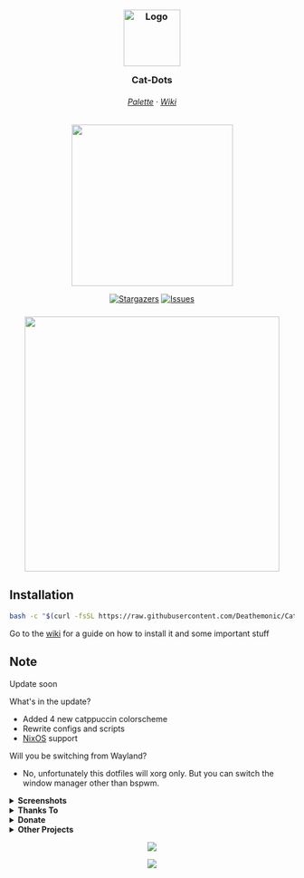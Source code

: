<h3 align="center">
	<img src="https://raw.githubusercontent.com/catppuccin/catppuccin/main/assets/logos/exports/1544x1544_circle.png" width="100" alt="Logo"/><br/>
	<img src="https://raw.githubusercontent.com/catppuccin/catppuccin/main/assets/misc/transparent.png" height="30" width="0px"/>
	Cat-Dots
	<img src="https://raw.githubusercontent.com/catppuccin/catppuccin/main/assets/misc/transparent.png" height="30" width="0px"/>
</h3>

<h6 align="center">
  <a href="https://github.com/catppuccin/catppuccin#-palette">Palette</a>
  ·
  <a href="https://github.com/Deathemonic/Cat-Dots/wiki">Wiki</a>
</h6>

<p align="center">
  <img src="https://raw.githubusercontent.com/catppuccin/catppuccin/main/assets/palette/macchiato.png" width="285" />
</p>

<p align="center">
	<a href="https://github.com/Deathemonic/Cat-Dots/stargazers">
		<img alt="Stargazers" src="https://img.shields.io/github/stars/deathemonic/cat-dots?style=for-the-badge&logo=starship&color=C9CBFF&logoColor=D9E0EE&labelColor=302D41"></a>
	<a href="https://github.com/Deathemonic/Cat-Dots/issues">
		<img alt="Issues" src="https://img.shields.io/github/issues/deathemonic/cat-dots?style=for-the-badge&logo=gitbook&color=B5E8E0&logoColor=D9E0EE&labelColor=302D41"></a>
</p>
<h3 align="center">
	<img src="https://raw.githubusercontent.com/Deathemonic/Cat-Dots/main/Screenshots/catdots.png" width="450"/><br/>
</h3>

## Installation
```sh
bash -c "$(curl -fsSL https://raw.githubusercontent.com/Deathemonic/Cat-Dots/main/install.sh)"
```


Go to the [wiki](https://github.com/Deathemonic/Cat-Dots/wiki/Installation) for a guide on how to install it and some important stuff


## Note
Update soon

What's in the update?
- Added 4 new catppuccin colorscheme
- Rewrite configs and scripts
- [NixOS](https://nixos.org/) support

Will you be switching from Wayland?
- No, unfortunately this dotfiles will xorg only. But you can switch the window manager other than bspwm.


<details>
<summary><b>Screenshots</b></summary>

**`Desktop`**

<img src="https://raw.githubusercontent.com/Deathemonic/Cat-Dots/main/Screenshots/Desktop/Desktop%201.png" width="600"/>

**`Polybar`**

<img src="https://raw.githubusercontent.com/Deathemonic/Cat-Dots/main/Screenshots/Polybar.png" width="800"/>

**`Kitty`**

<img src="https://raw.githubusercontent.com/Deathemonic/Cat-Dots/main/Screenshots/Kitty.png" width="600"/>

**`Dunst`**

<img src="https://raw.githubusercontent.com/Deathemonic/Cat-Dots/main/Screenshots/Dunst.png" width="600"/>

**`GTK`**

<img src="https://raw.githubusercontent.com/Deathemonic/Cat-Dots/main/Screenshots/GTK.png" width="600"/>

**`Spotify`**

| Spotify      | Screenshot                                                                                                                 |
| ------------ | -------------------------------------------------------------------------------------------------------------------------- |
| Playlist     | <img src="https://raw.githubusercontent.com/Deathemonic/Cat-Dots/main/Screenshots/Spotify/Spotify-1.png" width="400"/>     |
| Main         | <img src="https://raw.githubusercontent.com/Deathemonic/Cat-Dots/main/Screenshots/Spotify/Spotify-2.png" width="400"/>     |
| Lyrics       | <img src="https://raw.githubusercontent.com/Deathemonic/Cat-Dots/main/Screenshots/Spotify/Spotify-3.png" width="400"/>     |

**`Rofi`**

| Rofi         | Screenshot                                                                                                                 |
| ------------ | -------------------------------------------------------------------------------------------------------------------------- |
| Bluetooth    | <img src="https://raw.githubusercontent.com/Deathemonic/Cat-Dots/main/Screenshots/Rofi/Rofi-Bluetooth.png" width="400"/>   |
| Launcher     | <img src="https://raw.githubusercontent.com/Deathemonic/Cat-Dots/main/Screenshots/Rofi/Rofi-Launcher.png" width="400"/>    |
| Music        | <img src="https://raw.githubusercontent.com/Deathemonic/Cat-Dots/main/Screenshots/Rofi/Rofi-MPD.png" width="400"/>         |
| Network      | <img src="https://raw.githubusercontent.com/Deathemonic/Cat-Dots/main/Screenshots/Rofi/Rofi-Network.png" width="400"/>     |
| Network Menu | <img src="https://raw.githubusercontent.com/Deathemonic/Cat-Dots/main/Screenshots/Rofi/Rofi-NetworkMenu.png" width="400"/> |
| Powermenu    | <img src="https://raw.githubusercontent.com/Deathemonic/Cat-Dots/main/Screenshots/Rofi/Rofi-NetworkMenu.png" width="400"/> |
 </details>

<details>
<summary><b>Thanks To</b></summary>

<img src="https://avatars.githubusercontent.com/u/93489351?s=200&v=4" width="50"/>

[**Catppuccin**](https://github.com/Catppuccin) - For the color palette and theming

<img src="https://avatars.githubusercontent.com/u/64472354?v=4" width="50"/>

[**Manas140**](https://github.com/Manas140) - For his dotfiles I make as the base

<img src="https://avatars.githubusercontent.com/u/26059688?v=4" width="50"/>

[**adi1090x**](https://github.com/adi1090x) - For his configs and archcraft

<img src="https://avatars.githubusercontent.com/u/35840154?v=4" width="50">

[**andreasgrafen**](https://www.reddit.com/r/unixporn/comments/sak598/yabai_catppuccin_is_taking_over_and_i_love_it/) - For the inspiration and Cascade

<img src="https://avatars.githubusercontent.com/u/93292023?v=4" width="50">

[**rxyhn**](https://github.com/rxyhn) - For his scripts

<img src="https://avatars.githubusercontent.com/u/61628558?v=4" width="50">

[**obliviousofcraps**](https://github.com/obliviousofcraps) - For the kitty mappings and tabbar configs

***And You :heart: - For Checking out my Dotfiles***
</details>

<details>
<summary><b>Donate</b></summary>

**Like my work please consider donate**

<a href='https://ko-fi.com/K3K8C2M9Y' target='_blank'><img height='36' style='border:0px;height:36px;' src='https://cdn.ko-fi.com/cdn/kofi1.png?v=3' border='0' alt='Buy Me a Coffee at ko-fi.com' /></a>

<a href="https://www.paypal.me/@notkillzone"><img width="52px" src="https://github.com/Deathemonic/Cat-Dots/blob/main/Screenshots/paypal.png" alt="Donate via Paypal"></a>
</details>

<details>
<summary><b>Other Projects</b></summary>

[**SweetDots**](https://github.com/Deathemonic/SweetDots)

A sweetpastel themed rice

[**Kyuketsuki**](https://github.com/Deathemonic/Kyuketsuki)

A minimalist dracula theme dotfiles

___Check my [Ko-Fi](https://ko-fi.com/Deathemonic) for updates___
</details>

<p align="center"><img src="https://raw.githubusercontent.com/catppuccin/catppuccin/main/assets/footers/gray0_ctp_on_line.svg?sanitize=true" /></p>
<p align="center"><a href="https://github.com/Deathemonic/Cat-Dots/blob/main/.github/LICENSE"><img src="https://img.shields.io/static/v1.svg?style=for-the-badge&label=License&message=GPL&logoColor=d9e0ee&colorA=302d41&colorB=c9cbff"/></a></p>
